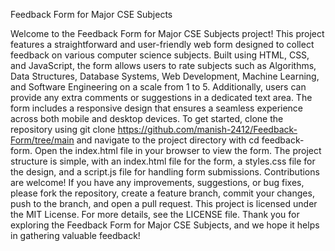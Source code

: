 Feedback Form for Major CSE Subjects

Welcome to the Feedback Form for Major CSE Subjects project! This project features a straightforward and user-friendly web form designed to collect feedback on various computer science subjects. Built using HTML, CSS, and JavaScript, the form allows users to rate subjects such as Algorithms, Data Structures, Database Systems, Web Development, Machine Learning, and Software Engineering on a scale from 1 to 5. Additionally, users can provide any extra comments or suggestions in a dedicated text area. The form includes a responsive design that ensures a seamless experience across both mobile and desktop devices. To get started, clone the repository using git clone https://github.com/manish-2412/Feedback-Form/tree/main and navigate to the project directory with cd feedback-form. Open the index.html file in your browser to view the form. The project structure is simple, with an index.html file for the form, a styles.css file for the design, and a script.js file for handling form submissions. Contributions are welcome! If you have any improvements, suggestions, or bug fixes, please fork the repository, create a feature branch, commit your changes, push to the branch, and open a pull request. This project is licensed under the MIT License. For more details, see the LICENSE file. Thank you for exploring the Feedback Form for Major CSE Subjects, and we hope it helps in gathering valuable feedback!
